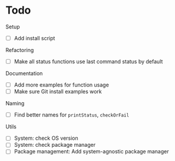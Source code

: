 # Todo

Setup

- [ ] Add install script

Refactoring

- [ ] Make all status functions use last command status by default

Documentation

- [ ] Add more examples for function usage
- [ ] Make sure Git install examples work

Naming

- [ ] Find better names for `printStatus`, `checkOrFail`

Utils

- [ ] System: check OS version
- [ ] System: check package manager
- [ ] Package management: Add system-agnostic package manager
